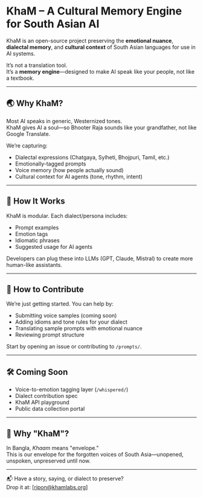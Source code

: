 # KhaM – A Cultural Memory Engine for South Asian AI

KhaM is an open-source project preserving the **emotional nuance**, **dialectal memory**, and **cultural context** of South Asian languages for use in AI systems.

It’s not a translation tool.  
It’s a **memory engine**—designed to make AI speak like your people, not like a textbook.

---

## 🌏 Why KhaM?

Most AI speaks in generic, Westernized tones.  
KhaM gives AI a soul—so Bhooter Raja sounds like your grandfather, not like Google Translate.

We’re capturing:

- Dialectal expressions (Chatgaya, Sylheti, Bhojpuri, Tamil, etc.)
- Emotionally-tagged prompts
- Voice memory (how people actually sound)
- Cultural context for AI agents (tone, rhythm, intent)

---

## 🔧 How It Works

KhaM is modular. Each dialect/persona includes:

- Prompt examples
- Emotion tags
- Idiomatic phrases
- Suggested usage for AI agents

Developers can plug these into LLMs (GPT, Claude, Mistral) to create more human-like assistants.

---

## 🤝 How to Contribute

We’re just getting started. You can help by:

- Submitting voice samples (coming soon)
- Adding idioms and tone rules for your dialect
- Translating sample prompts with emotional nuance
- Reviewing prompt structure

Start by opening an issue or contributing to `/prompts/`.

---

## 🛠 Coming Soon

- Voice-to-emotion tagging layer (`/whispered/`)
- Dialect contribution spec
- KhaM API playground
- Public data collection portal

---

## 💌 Why "KhaM"?

In Bangla, *Khaam* means "envelope."  
This is our envelope for the forgotten voices of South Asia—unopened, unspoken, unpreserved until now.

---

📬 Have a story, saying, or dialect to preserve?  
Drop it at: [ripon@khamlabs.org]
